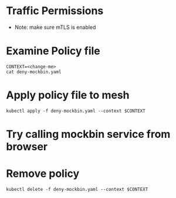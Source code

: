 # Traffic Permissions

* Note: make sure mTLS is enabled

# Examine Policy file
```
CONTEXT=<change-me>
cat deny-mockbin.yaml
```

# Apply policy file to mesh
```
kubectl apply -f deny-mockbin.yaml --context $CONTEXT
```

# Try calling mockbin service from browser

# Remove policy
```
kubectl delete -f deny-mockbin.yaml --context $CONTEXT
```
